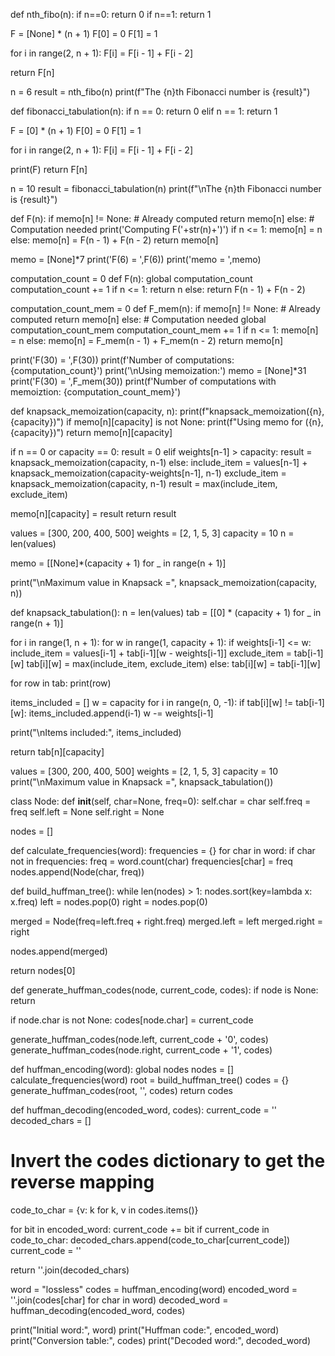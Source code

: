 def nth_fibo(n):
    if n==0: return 0
    if n==1: return 1

   F = [None] * (n + 1)
    F[0] = 0
    F[1] = 1

   for i in range(2, n + 1):
        F[i] = F[i - 1] + F[i - 2]

   return F[n]

n = 6
result = nth_fibo(n)
print(f"The {n}th Fibonacci number is {result}")

def fibonacci_tabulation(n):
    if n == 0: return 0
    elif n == 1: return 1

   F = [0] * (n + 1)
    F[0] = 0 
    F[1] = 1

   for i in range(2, n + 1):
        F[i] = F[i - 1] + F[i - 2]
    
   print(F)
    return F[n]
  
n = 10
result = fibonacci_tabulation(n)
print(f"\nThe {n}th Fibonacci number is {result}")

def F(n):
    if memo[n] != None: # Already computed
        return memo[n]
    else: # Computation needed
        print('Computing F('+str(n)+')')
        if n <= 1:
            memo[n] = n
        else:
            memo[n] = F(n - 1) + F(n - 2)
        return memo[n] 

memo = [None]*7
print('F(6) = ',F(6))
print('memo = ',memo)

computation_count = 0
def F(n):
    global computation_count
    computation_count += 1
    if n <= 1:
        return n
    else:
        return F(n - 1) + F(n - 2)
        
computation_count_mem = 0
def F_mem(n):
    if memo[n] != None: # Already computed
        return memo[n]
    else: # Computation needed
        global computation_count_mem
        computation_count_mem += 1
        if n <= 1:
            memo[n] = n
        else:
            memo[n] = F_mem(n - 1) + F_mem(n - 2)
        return memo[n] 

print('F(30) = ',F(30))
print(f'Number of computations: {computation_count}')
print('\nUsing memoization:')
memo = [None]*31
print('F(30) = ',F_mem(30))
print(f'Number of computations with memoiztion: {computation_count_mem}')

def knapsack_memoization(capacity, n):
    print(f"knapsack_memoization({n}, {capacity})")
    if memo[n][capacity] is not None:
        print(f"Using memo for ({n}, {capacity})")
        return memo[n][capacity]
    
   if n == 0 or capacity == 0:
        result = 0
    elif weights[n-1] > capacity:
        result = knapsack_memoization(capacity, n-1)
    else:
        include_item = values[n-1] + knapsack_memoization(capacity-weights[n-1], n-1)
        exclude_item = knapsack_memoization(capacity, n-1)
        result = max(include_item, exclude_item)

   memo[n][capacity] = result
    return result

values = [300, 200, 400, 500]
weights = [2, 1, 5, 3]
capacity = 10
n = len(values)

memo = [[None]*(capacity + 1) for _ in range(n + 1)]

print("\nMaximum value in Knapsack =", knapsack_memoization(capacity, n))

def knapsack_tabulation():
    n = len(values)
    tab = [[0] * (capacity + 1) for _ in range(n + 1)]

   for i in range(1, n + 1):
        for w in range(1, capacity + 1):
            if weights[i-1] <= w:
                include_item = values[i-1] + tab[i-1][w - weights[i-1]]
                exclude_item = tab[i-1][w]
                tab[i][w] = max(include_item, exclude_item)
            else:
                tab[i][w] = tab[i-1][w]

  for row in tab:
        print(row)

   items_included = []
    w = capacity
    for i in range(n, 0, -1):
        if tab[i][w] != tab[i-1][w]:
            items_included.append(i-1)
            w -= weights[i-1]

  print("\nItems included:", items_included)

  return tab[n][capacity]

values = [300, 200, 400, 500]
weights = [2, 1, 5, 3]
capacity = 10
print("\nMaximum value in Knapsack =", knapsack_tabulation())

class Node:
    def __init__(self, char=None, freq=0):
        self.char = char
        self.freq = freq
        self.left = None
        self.right = None

nodes = []

def calculate_frequencies(word):
    frequencies = {}
    for char in word:
        if char not in frequencies:
            freq = word.count(char)
            frequencies[char] = freq
            nodes.append(Node(char, freq))

def build_huffman_tree():
    while len(nodes) > 1:
        nodes.sort(key=lambda x: x.freq)
        left = nodes.pop(0)
        right = nodes.pop(0)
        
   merged = Node(freq=left.freq + right.freq)
   merged.left = left
   merged.right = right
        
   nodes.append(merged)

   return nodes[0]

def generate_huffman_codes(node, current_code, codes):
    if node is None:
        return

   if node.char is not None:
        codes[node.char] = current_code

   generate_huffman_codes(node.left, current_code + '0', codes)
   generate_huffman_codes(node.right, current_code + '1', codes)

def huffman_encoding(word):
    global nodes
    nodes = []
    calculate_frequencies(word)
    root = build_huffman_tree()
    codes = {}
    generate_huffman_codes(root, '', codes)
    return codes

def huffman_decoding(encoded_word, codes):
    current_code = ''
    decoded_chars = []

   # Invert the codes dictionary to get the reverse mapping
   code_to_char = {v: k for k, v in codes.items()}

   for bit in encoded_word:
        current_code += bit
        if current_code in code_to_char:
            decoded_chars.append(code_to_char[current_code])
            current_code = ''

   return ''.join(decoded_chars)

word = "lossless"
codes = huffman_encoding(word)
encoded_word = ''.join(codes[char] for char in word)
decoded_word = huffman_decoding(encoded_word, codes)

print("Initial word:", word)
print("Huffman code:", encoded_word)
print("Conversion table:", codes)
print("Decoded word:", decoded_word)
